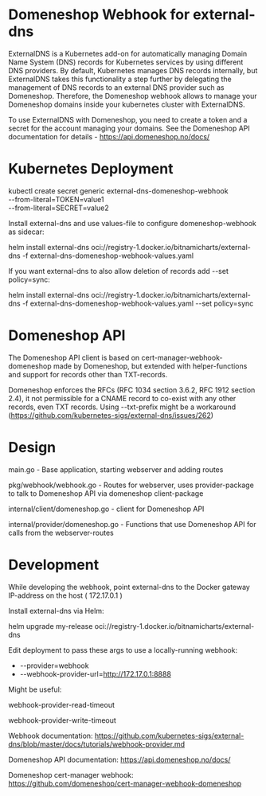 # Domeneshop Webhook for external-dns

ExternalDNS is a Kubernetes add-on for automatically managing Domain Name System (DNS) records for Kubernetes services by using different DNS providers. By default, Kubernetes manages DNS records internally, but ExternalDNS takes this functionality a step further by delegating the management of DNS records to an external DNS provider such as Domeneshop. Therefore, the Domeneshop webhook allows to manage your Domeneshop domains inside your kubernetes cluster with ExternalDNS.

To use ExternalDNS with Domeneshop, you need to create a token and a secret for the account managing your domains. See the Domeneshop API documentation for details - https://api.domeneshop.no/docs/


# Kubernetes Deployment

kubectl create secret generic external-dns-domeneshop-webhook \
  --from-literal=TOKEN=value1 \
  --from-literal=SECRET=value2

Install external-dns and use values-file to configure domeneshop-webhook as sidecar:

helm install external-dns oci://registry-1.docker.io/bitnamicharts/external-dns -f external-dns-domeneshop-webhook-values.yaml

If you want external-dns to also allow deletion of records add --set policy=sync:

helm install external-dns oci://registry-1.docker.io/bitnamicharts/external-dns -f external-dns-domeneshop-webhook-values.yaml --set policy=sync

# Domeneshop API

 The Domeneshop API client is based on cert-manager-webhook-domeneshop made by Domeneshop, but extended with helper-functions and support for records other than TXT-records.

Domeneshop enforces the RFCs (RFC 1034 section 3.6.2, RFC 1912 section 2.4), it not permissible for a CNAME record to co-exist with any other records, even TXT records. Using --txt-prefix might be a workaround (https://github.com/kubernetes-sigs/external-dns/issues/262)

# Design

main.go - Base application, starting webserver and adding routes

pkg/webhook/webhook.go - Routes for webserver, uses provider-package to talk to Domeneshop API via domeneshop client-package

internal/client/domeneshop.go - client for Domeneshop API

internal/provider/domeneshop.go - Functions that use Domeneshop API for calls from the webserver-routes

# Development

While developing the webhook, point external-dns to the Docker gateway IP-address on the host ( 172.17.0.1 )

Install external-dns via Helm: 

  helm upgrade my-release oci://registry-1.docker.io/bitnamicharts/external-dns

Edit deployment to pass these args to use a locally-running webhook:

- --provider=webhook
- --webhook-provider-url=http://172.17.0.1:8888

Might be useful:

webhook-provider-read-timeout

webhook-provider-write-timeout

Webhook documentation: https://github.com/kubernetes-sigs/external-dns/blob/master/docs/tutorials/webhook-provider.md

Domeneshop API documentation: https://api.domeneshop.no/docs/

Domeneshop cert-manager webhook: https://github.com/domeneshop/cert-manager-webhook-domeneshop